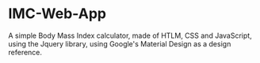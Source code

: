 # IMC-Web-App

A simple Body Mass Index calculator, made of HTLM, CSS and JavaScript, using the Jquery library, using Google's Material Design as a design reference.
